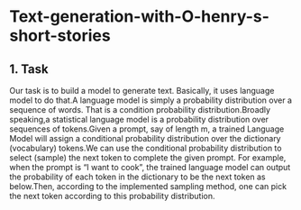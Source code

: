 # Text-generation-with-O-henry-s-short-stories

## 1. Task
Our task is to build a model to generate text. Basically, it uses language model to do that.A language model is simply a probability distribution over a sequence of words. That is a condition probability distribution.Broadly speaking,a statistical language model is a probability distribution over sequences of tokens.Given a prompt, say of length m, a trained Language Model will assign a conditional probability distribution over the dictionary (vocabulary) tokens.We can use the conditional probability distribution to select (sample) the next token to complete the given prompt.
For example, when the prompt is “I want to cook”, the trained language model can output the probability of each token in the dictionary to be the next token as below.Then, according to the implemented sampling method, one can pick the next token according to this probability distribution.
